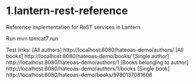 1.lantern-rest-reference
======================

Reference implementation for ReST services in Lantern

Run mvn tomcat7:run

Test links:
[All authors] http://localhost:8080/hateoas-demo/authors/
[All books] http://localhost:8080/hateoas-demo/books/
[Single author] http://localhost:8080/hateoas-demo/authors/1
[Books belonging to author] http://localhost:8080/hateoas-demo/authors/1/books
[Single book] http://localhost:8080/hateoas-demo/books/9780137081608
